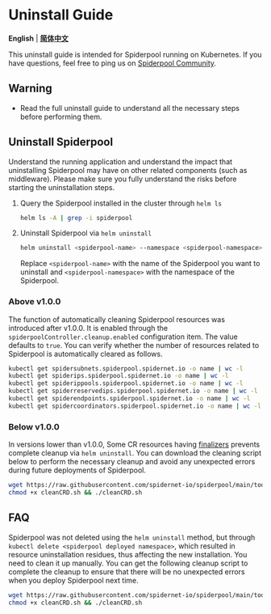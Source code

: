# Uninstall Guide

**English** | [**简体中文**](./uninstall-zh_CN.md)

This uninstall guide is intended for Spiderpool running on Kubernetes. If you have questions, feel free to ping us on [Spiderpool Community](../../README.md#community).

## Warning

- Read the full uninstall guide to understand all the necessary steps before performing them.

## Uninstall Spiderpool

Understand the running application and understand the impact that uninstalling Spiderpool may have on other related components (such as middleware). Please make sure you fully understand the risks before starting the uninstallation steps.

1. Query the Spiderpool installed in the cluster through `helm ls`

     ```bash
     helm ls -A | grep -i spiderpool
     ```

2. Uninstall Spiderpool via `helm uninstall`

     ```bash
     helm uninstall <spiderpool-name> --namespace <spiderpool-namespace>
     ```

     Replace `<spiderpool-name>` with the name of the Spiderpool you want to uninstall and `<spiderpool-namespace>` with the namespace of the Spiderpool.

### Above v1.0.0

The function of automatically cleaning Spiderpool resources was introduced after v1.0.0. It is enabled through the `spiderpoolController.cleanup.enabled` configuration item. The value defaults to `true`. You can verify whether the number of resources related to Spiderpool is automatically cleared as follows.

```bash
kubectl get spidersubnets.spiderpool.spidernet.io -o name | wc -l
kubectl get spiderips.spiderpool.spidernet.io -o name | wc -l
kubectl get spiderippools.spiderpool.spidernet.io -o name | wc -l
kubectl get spiderreservedips.spiderpool.spidernet.io -o name | wc -l
kubectl get spiderendpoints.spiderpool.spidernet.io -o name | wc -l
kubectl get spidercoordinators.spiderpool.spidernet.io -o name | wc -l
```

### Below v1.0.0

In versions lower than v1.0.0, Some CR resources having [finalizers](https://kubernetes.io/docs/concepts/overview/working-with-objects/finalizers/) prevents complete cleanup via `helm uninstall`. You can download the cleaning script below to perform the necessary cleanup and avoid any unexpected errors during future deployments of Spiderpool.

```bash
wget https://raw.githubusercontent.com/spidernet-io/spiderpool/main/tools/scripts/cleanCRD.sh
chmod +x cleanCRD.sh && ./cleanCRD.sh
```

## FAQ

Spiderpool was not deleted using the `helm uninstall` method, but through `kubectl delete <spiderpool deployed namespace>`, which resulted in resource uninstallation residues, thus affecting the new installation. You need to clean it up manually. You can get the following cleanup script to complete the cleanup to ensure that there will be no unexpected errors when you deploy Spiderpool next time.

```bash
wget https://raw.githubusercontent.com/spidernet-io/spiderpool/main/tools/scripts/cleanCRD.sh
chmod +x cleanCRD.sh && ./cleanCRD.sh
```
